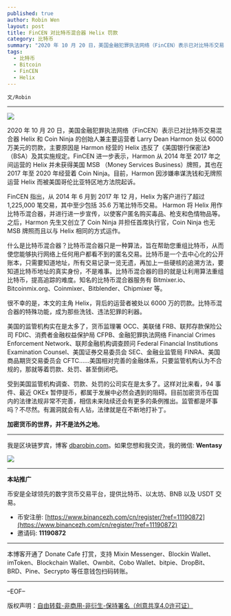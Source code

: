 ```yaml
---
published: true
author: Robin Wen
layout: post
title: FinCEN 对比特币混合器 Helix 罚款
category: 比特币
summary: "2020 年 10 月 20 日，美国金融犯罪执法网络（FinCEN）表示已对比特币交易混合器 Helix 和 Coin Ninja 的创始人兼主要运营者 Larry Dean Harmon 处以 6000 万美元的罚款，主要原因是 Harmon 经营的 Helix 违反了《美国银行保密法》（BSA）及其实施规定。FinCEN 进一步表示，Harmon 从 2014 年至 2017 年之间运营的 Helix 并未获得美国 MSB （Money Services Business）牌照，其也在 2017 年至 2020 年经营着 Coin Ninja。目前，Harmon 因涉嫌串谋洗钱和无牌照运营 Helix 而被美国哥伦比亚特区地方法院起诉。加密货币的世界，并不是法外之地。"
tags:
  - 比特币
  - Bitcoin
  - FinCEN
  - Helix
---
```


`文/Robin`

***

![](https://cdn.dbarobin.com/nj98kxk.png)

2020 年 10 月 20 日，美国金融犯罪执法网络（FinCEN）表示已对比特币交易混合器 Helix 和 Coin Ninja 的创始人兼主要运营者 Larry Dean Harmon 处以 6000 万美元的罚款，主要原因是 Harmon 经营的 Helix 违反了《美国银行保密法》（BSA）及其实施规定。FinCEN 进一步表示，Harmon 从 2014 年至 2017 年之间运营的 Helix 并未获得美国 MSB （Money Services Business）牌照，其也在 2017 年至 2020 年经营着 Coin Ninja。目前，Harmon 因涉嫌串谋洗钱和无牌照运营 Helix 而被美国哥伦比亚特区地方法院起诉。

FinCEN 指出，从 2014 年 6 月到 2017 年 12 月，Helix 为客户进行了超过 1,225,000 笔交易，其中至少包括 35.6 万笔比特币交易。 Harmon 将 Helix 用作比特币混合器，并进行进一步宣传，以使客户匿名购买毒品、枪支和色情物品等。之后，Harmon 先生又创立了 Coin Ninja 并担任首席执行官，Coin Ninja 也无 MSB 牌照而且以与 Helix 相同的方式运作。

什么是比特币混合器？比特币混合器只是一种算法，旨在帮助您重组比特币，从而使您能够执行网络上任何用户都看不到的匿名交易。比特币是一个去中心化的公开账本，只需要知道地址，所有交易记录一览无遗，再加上一些硬核的追溯方法，要知道比特币地址的真实身份，不是难事。比特币混合器的目的就是让利用算法重组比特币，提高追踪的难度。知名的比特币混合器服务有 Bitmixer.io、Bitcoinmix.org、Coinmixer、Bitblender、Chipmixer 等。

很不幸的是，本文的主角 Helix，背后的运营者被处以 6000 万的罚款。比特币混合器的特殊功能，成为那些洗钱、违法犯罪的利器。

美国的监管机构实在是太多了，货币监理署 OCC、美联储 FRB、联邦存款保险公司 FDIC、消费者金融权益保护局 CFPB、金融犯罪执法网络 Financial Crimes Enforcement Network、联邦金融机构调查顾问 Federal Financial Institutions Examination Counsel、美国证券交易委员会 SEC、金融业监管局 FINRA、美国商品期货交易委员会 CFTC……美国相对完善的金融体系，只要监管机构认为不合规的，那就等着罚款、处罚、甚至倒闭吧。

受到美国监管机构调查、罚款、处罚的公司实在是太多了。这样对比来看，94 事件、最近 OKEx 暂停提币，都属于发展中必然会遇到的阻碍。目前加密货币在国内的法律法规非常不完善，相信未来陆续还会有更多的条例推出。监管都是坏事吗？不尽然。有漏洞就会有人钻，法律就是在不断地打补丁。

**加密货币的世界，并不是法外之地**。

***

我是区块链罗宾，博客 [dbarobin.com](https://dbarobin.com/)。如果您想和我交流，我的微信: **Wentasy**

![](https://cdn.dbarobin.com/v4yywe2.png)

***

**本站推广**

币安是全球领先的数字货币交易平台，提供比特币、以太坊、BNB 以及 USDT 交易。

* 币安注册: [https://www.binancezh.com/cn/register/?ref=11190872](https://www.binancezh.com/cn/register/?ref=11190872)
* 邀请码: **11190872**

***

本博客开通了 Donate Cafe 打赏，支持 Mixin Messenger、Blockin Wallet、imToken、Blockchain Wallet、Ownbit、Cobo Wallet、bitpie、DropBit、BRD、Pine、Secrypto 等任意钱包扫码转账。

<center>
    <div class="--donate-button"
         data-button-id="f8b9df0d-af9a-460d-8258-d3f435445075"
    ></div>
</center>

***

–EOF–

版权声明：[自由转载-非商用-非衍生-保持署名（创意共享4.0许可证）](http://creativecommons.org/licenses/by-nc-nd/4.0/deed.zh)
